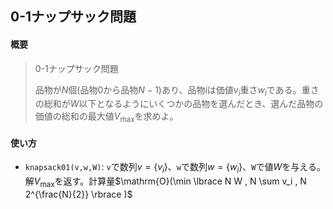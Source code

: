 ## 0-1ナップサック問題

#### 概要

> 0-1ナップサック問題
>
> 品物が$N$個(品物$0$から品物$N-1$)あり、品物$i$は価値$v_i$重さ$w_i$である。重さの総和が$W$以下となるようにいくつかの品物を選んだとき、選んだ品物の価値の総和の最大値$V_{\mathrm{max}}$を求めよ。

#### 使い方

- `knapsack01(v,w,W)`: `v`で数列$v=\{v_i\}$、`w`で数列$w=\{w_i\}$、`W`で値$W$を与える。解$V_{\mathrm{max}}$を返す。計算量$\mathrm{O}(\min \lbrace N W , N \sum v_i , N 2^{\frac{N}{2}} \rbrace )$
